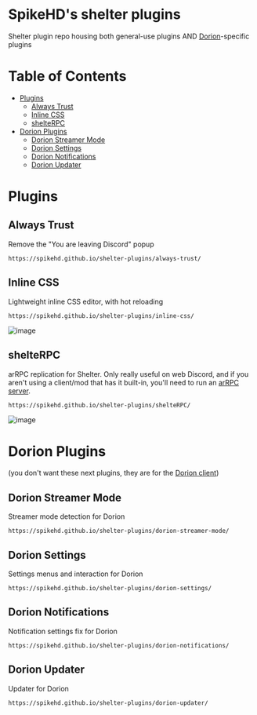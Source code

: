 # SpikeHD's shelter plugins

Shelter plugin repo housing both general-use plugins AND [Dorion](https://github.com/SpikeHD/Dorion)-specific plugins

# Table of Contents
* [Plugins](#plugins)
  * [Always Trust](#always-trust)
  * [Inline CSS](#inline-css)
  * [shelteRPC](#shelterpc)
* [Dorion Plugins](#dorion-plugins)
  * [Dorion Streamer Mode](#dorion-streamer-mode)
  * [Dorion Settings](#dorion-settings)
  * [Dorion Notifications](#dorion-notifications)
  * [Dorion Updater](#dorion-updater)

# Plugins

## Always Trust

Remove the "You are leaving Discord" popup

`https://spikehd.github.io/shelter-plugins/always-trust/`

## Inline CSS

Lightweight inline CSS editor, with hot reloading

`https://spikehd.github.io/shelter-plugins/inline-css/`

![image](https://github.com/SpikeHD/shelter-plugins/assets/25207995/4499c90b-2fbc-4ae2-bfec-6ee4c68e44e7)

## shelteRPC

arRPC replication for Shelter. Only really useful on web Discord, and if you aren't using a client/mod that has it built-in, you'll need to run an [arRPC server](https://github.com/OpenAsar/arrpc).

`https://spikehd.github.io/shelter-plugins/shelteRPC/`

![image](https://github.com/SpikeHD/shelter-plugins/assets/25207995/ebe624a1-40ea-489e-a9d7-2e49a96020b6)

# Dorion Plugins

(you don't want these next plugins, they are for the [Dorion client](https://github.com/SpikeHD/Dorion))

## Dorion Streamer Mode

Streamer mode detection for Dorion

`https://spikehd.github.io/shelter-plugins/dorion-streamer-mode/`

## Dorion Settings

Settings menus and interaction for Dorion

`https://spikehd.github.io/shelter-plugins/dorion-settings/`

## Dorion Notifications

Notification settings fix for Dorion

`https://spikehd.github.io/shelter-plugins/dorion-notifications/`

## Dorion Updater

Updater for Dorion

`https://spikehd.github.io/shelter-plugins/dorion-updater/`
